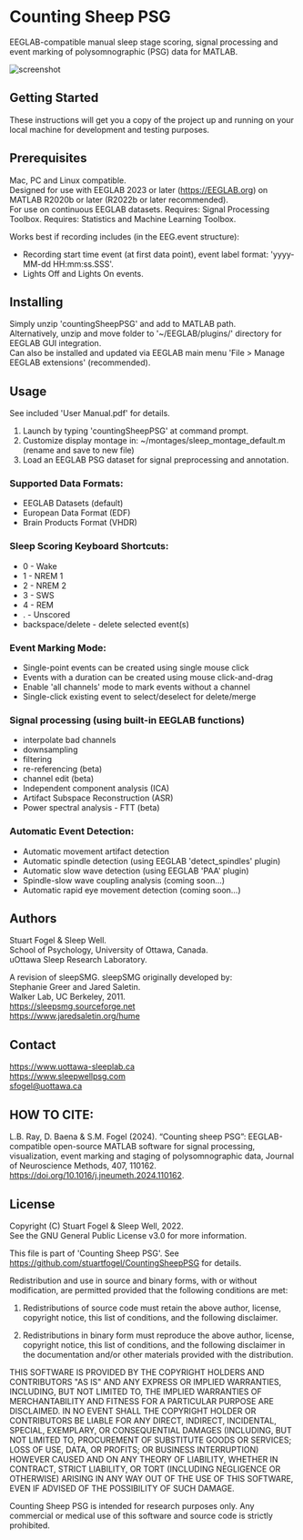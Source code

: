 # Counting Sheep PSG

EEGLAB-compatible manual sleep stage scoring, signal processing and event marking of polysomnographic (PSG) data for MATLAB.

![screenshot](https://user-images.githubusercontent.com/8634128/219664342-3e338ef9-6ed1-4884-b0b8-6aa0997209c1.jpg)

## Getting Started

These instructions will get you a copy of the project up and running on your local machine for development and testing purposes.  

## Prerequisites

Mac, PC and Linux compatible.  
Designed for use with EEGLAB 2023 or later (https://EEGLAB.org) on MATLAB R2020b or later (R2022b or later recommended).  
For use on continuous EEGLAB datasets.
Requires: Signal Processing Toolbox.
Requires: Statistics and Machine Learning Toolbox.

Works best if recording includes (in the EEG.event structure):  
* Recording start time event (at first data point), event label format: 'yyyy-MM-dd HH:mm:ss.SSS'.
* Lights Off and Lights On events.

## Installing

Simply unzip 'countingSheepPSG' and add to MATLAB path.  
Alternatively, unzip and move folder to '~/EEGLAB/plugins/' directory for EEGLAB GUI integration.  
Can also be installed and updated via EEGLAB main menu 'File > Manage EEGLAB extensions' (recommended).

## Usage
See included 'User Manual.pdf' for details.
1. Launch by typing 'countingSheepPSG' at command prompt.
2. Customize display montage in:
~/montages/sleep_montage_default.m (rename and save to new file)
3. Load an EEGLAB PSG dataset for signal preprocessing and annotation.

### Supported Data Formats:

* EEGLAB Datasets (default)
* European Data Format (EDF)
* Brain Products Format (VHDR)

### Sleep Scoring Keyboard Shortcuts:

* 0 - Wake
* 1 - NREM 1
* 2 - NREM 2
* 3 - SWS
* 4 - REM
* . - Unscored
* backspace/delete - delete selected event(s)

### Event Marking Mode:

* Single-point events can be created using single mouse click
* Events with a duration can be created using mouse click-and-drag
* Enable 'all channels' mode to mark events without a channel
* Single-click existing event to select/deselect for delete/merge

### Signal processing (using built-in EEGLAB functions)

* interpolate bad channels
* downsampling
* filtering
* re-referencing (beta)
* channel edit (beta)
* Independent component analysis (ICA)
* Artifact Subspace Reconstruction (ASR)
* Power spectral analysis - FTT (beta)

### Automatic Event Detection:

* Automatic movement artifact detection
* Automatic spindle detection (using EEGLAB 'detect_spindles' plugin)
* Automatic slow wave detection (using EEGLAB 'PAA' plugin)
* Spindle-slow wave coupling analysis (coming soon...)
* Automatic rapid eye movement detection (coming soon...)
    
## Authors

Stuart Fogel & Sleep Well.  
School of Psychology, University of Ottawa, Canada.  
uOttawa Sleep Research Laboratory.  

A revision of sleepSMG. sleepSMG originally developed by:  
Stephanie Greer and Jared Saletin.  
Walker Lab, UC Berkeley, 2011.  
https://sleepsmg.sourceforge.net  
https://www.jaredsaletin.org/hume  

## Contact 

https://www.uottawa-sleeplab.ca  
https://www.sleepwellpsg.com  
sfogel@uottawa.ca  

## HOW TO CITE:

L.B. Ray, D. Baena & S.M. Fogel (2024). “Counting sheep PSG”: EEGLAB-compatible
open-source MATLAB software for signal processing, visualization, event marking
and staging of polysomnographic data, Journal of Neuroscience Methods, 407, 110162.
https://doi.org/10.1016/j.jneumeth.2024.110162.

## License

Copyright (C) Stuart Fogel & Sleep Well, 2022.  
See the GNU General Public License v3.0 for more information.

This file is part of 'Counting Sheep PSG'.
See https://github.com/stuartfogel/CountingSheepPSG for details.

Redistribution and use in source and binary forms, with or without
modification, are permitted provided that the following conditions are met:

1. Redistributions of source code must retain the above author, license,
copyright notice, this list of conditions, and the following disclaimer.

2. Redistributions in binary form must reproduce the above author, license,
copyright notice, this list of conditions, and the following disclaimer in 
the documentation and/or other materials provided with the distribution.

THIS SOFTWARE IS PROVIDED BY THE COPYRIGHT HOLDERS AND CONTRIBUTORS "AS IS"
AND ANY EXPRESS OR IMPLIED WARRANTIES, INCLUDING, BUT NOT LIMITED TO, THE
IMPLIED WARRANTIES OF MERCHANTABILITY AND FITNESS FOR A PARTICULAR PURPOSE
ARE DISCLAIMED. IN NO EVENT SHALL THE COPYRIGHT HOLDER OR CONTRIBUTORS BE
LIABLE FOR ANY DIRECT, INDIRECT, INCIDENTAL, SPECIAL, EXEMPLARY, OR
CONSEQUENTIAL DAMAGES (INCLUDING, BUT NOT LIMITED TO, PROCUREMENT OF
SUBSTITUTE GOODS OR SERVICES; LOSS OF USE, DATA, OR PROFITS; OR BUSINESS
INTERRUPTION) HOWEVER CAUSED AND ON ANY THEORY OF LIABILITY, WHETHER IN
CONTRACT, STRICT LIABILITY, OR TORT (INCLUDING NEGLIGENCE OR OTHERWISE)
ARISING IN ANY WAY OUT OF THE USE OF THIS SOFTWARE, EVEN IF ADVISED OF
THE POSSIBILITY OF SUCH DAMAGE.

Counting Sheep PSG is intended for research purposes only. Any commercial 
or medical use of this software and source code is strictly prohibited.